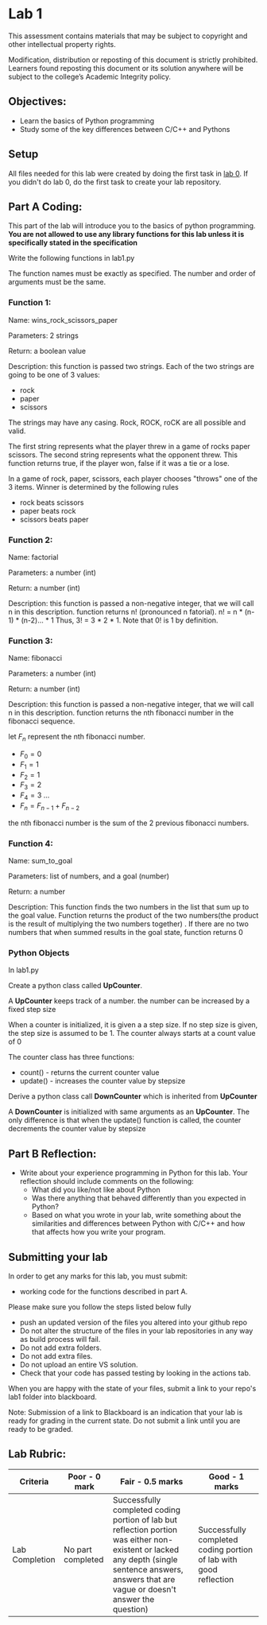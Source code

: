 # Lab 1

This assessment contains materials that may be subject to copyright and other intellectual property rights. 

Modification, distribution or reposting of this document is strictly prohibited. Learners found reposting this document or its solution anywhere will be subject to the college’s Academic Integrity policy.

## Objectives:

* Learn the basics of Python programming
* Study some of the key differences between C/C++ and Pythons

## Setup

All files needed for this lab were created by doing the first task in [lab 0](lab-00.md).  If you didn't do lab 0, do the first task to create your lab repository.


## Part A Coding: 

This part of the lab will introduce you to the basics of python programming.  **You are not allowed to use any library functions for this lab unless it is specifically stated in the specification**

Write the following functions in lab1.py

The function names must be exactly as specified.  The number and order of arguments must be the same.  

### Function 1: 

Name: wins_rock_scissors_paper

Parameters: 2 strings

Return: a boolean value

Description: this function is passed two strings.  Each of the two strings are going to be  one of 3 values:
* rock
* paper
* scissors


The strings may have any casing. Rock, ROCK, roCK are all possible and valid. 

The first string represents what the player threw in a game of rocks paper scissors.  The second string represents what the opponent threw.  This function returns true, if the player won, false if it was a tie or a lose.

In a game of rock, paper, scissors, each player chooses "throws" one of the 3 items. Winner is determined by the following rules
- rock beats scissors
- paper beats rock
- scissors beats paper

### Function 2:

Name:  factorial

Parameters: a number (int)

Return: a number (int)

Description: this function is passed a non-negative integer, that we will call n in this description.  function returns n! (pronounced n fatorial).  n! = n * (n-1) * (n-2)... *  1  Thus, 3! = 3 * 2 * 1.  Note that 0! is 1 by definition.

### Function 3:

Name: fibonacci

Parameters: a number (int)

Return: a number (int)

Description: this function is passed a non-negative integer, that we will call n in this description.  function returns the nth fibonacci number in the fibonacci sequence.  

let $F_n$ represent the nth fibonacci number.

* $F_0 = 0$
* $F_1 = 1$
* $F_2 = 1$
* $F_3 = 2$
* $F_4 = 3$
...
* $F_n = F_{n-1} + F_{n-2}$

the nth fibonacci number is the sum of the 2 previous fibonacci numbers.

### Function 4:

Name: sum_to_goal

Parameters: list of numbers, and a goal (number) 

Return: a number

Description: This function finds the two numbers in the list that sum up to the goal value. Function returns the product of the two numbers(the product is the result of multiplying the two numbers together) .  If there are no two numbers that when summed results in the goal state, function returns 0

### Python Objects

In lab1.py

Create a python class called **UpCounter**.

A **UpCounter** keeps track of a number.  the number can be increased by a fixed step size

When a counter is initialized, it is given a a step size. If no step size is given, the step size is assumed to be 1. The counter always starts at a count value of 0

The counter class has three functions:

* count() - returns the current counter value
* update() - increases the counter value by stepsize

Derive a python class call **DownCounter** which is inherited from **UpCounter**

A **DownCounter** is initialized with same arguments as an **UpCounter**.  The only difference is that when the update() function is called, the counter decrements the counter value by stepsize

## Part B Reflection:

* Write about your experience programming in Python for this lab.  Your reflection should include comments on the following:
     - What did you like/not like about Python
     - Was there anything that behaved differently than you expected in Python?
     - Based on what you wrote in your lab, write something about the similarities and differences between Python with C/C++ and how that affects how you write your program.


## Submitting your lab

In order to get any marks for this lab, you must submit:

* working code for the functions described in part A.

Please make sure you follow the steps listed below fully

* push an updated version of the files you altered into your github repo
* Do not alter the structure of the files in your lab repositories in any way as build process will fail.
* Do not add extra folders.
* Do not add extra files.  
* Do not upload an entire VS solution.
* Check that your code has passed testing by looking in the actions tab.

When you are happy with the state of your files, submit a link to your repo's lab1 folder into blackboard.  

Note: Submission of a link to Blackboard is an indication that your lab is ready for grading in the current state.  Do not submit a link until you are ready to be graded.



## Lab Rubric:

| Criteria | Poor - 0 mark | Fair - 0.5 marks | Good - 1 marks| 
|---|---|---|---|
| Lab Completion | No part completed | Successfully completed coding portion of lab but reflection portion was either non-existent or lacked any depth (single sentence answers, answers that are vague or doesn't answer the question) | Successfully completed coding portion of lab with good reflection| 




